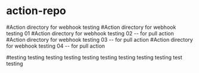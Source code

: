 # action-repo

#Action directory for webhook testing
#Action directory for webhook testing 01
#Action directory for webhook testing 02 -- for pull action
#Action directory for webhook testing 03 -- for pull action
#Action directory for webhook testing 04 -- for pull action

#testing testing testing testing testing testing testing testing testing test testing
